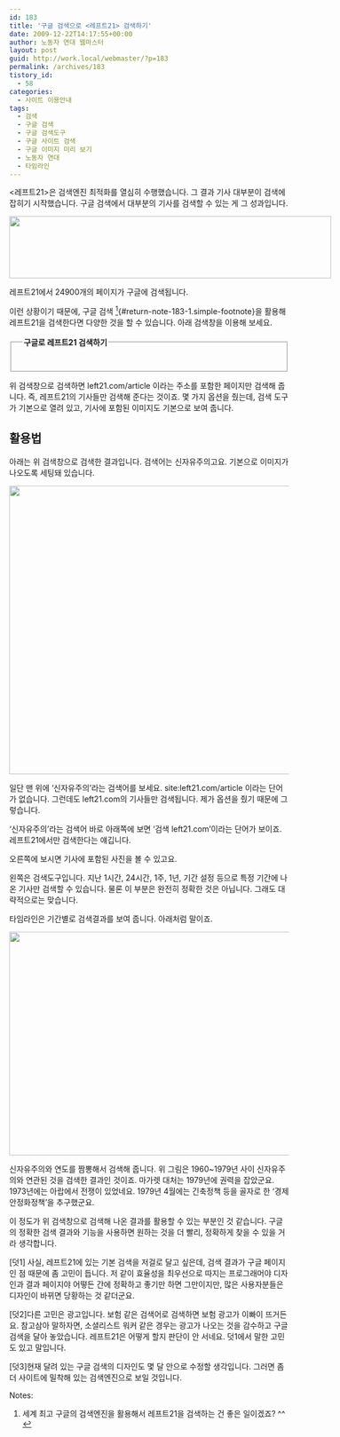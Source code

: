 ```yaml
---
id: 183
title: '구글 검색으로 <레프트21> 검색하기'
date: 2009-12-22T14:17:55+00:00
author: 노동자 연대 웹마스터
layout: post
guid: http://work.local/webmaster/?p=183
permalink: /archives/183
tistory_id:
  - 58
categories:
  - 사이트 이용안내
tags:
  - 검색
  - 구글 검색
  - 구글 검색도구
  - 구글 사이트 검색
  - 구글 이미지 미리 보기
  - 노동자 연대
  - 타임라인
---
```

<레프트21>은 검색엔진 최적화를 열심히 수행했습니다. 그 결과 기사 대부분이 검색에 잡히기 시작했습니다. 구글 검색에서 대부분의 기사를 검색할 수 있는 게 그 성과입니다.

<div style="width: 590px" class="wp-caption aligncenter">
  <img src="http://work.local/webmaster/wp-content/uploads/1/cfile6.uf.200C135A4D08473B0F78B5.png" width="580" height="112" alt="" />
  
  <p class="wp-caption-text">
    레프트21에서 24900개의 페이지가 구글에 검색됩니다.
  </p>
</div>

이런 상황이기 때문에, 구글 검색 [<sup>1</sup>](#note-183-1 "세계 최고 구글의 검색엔진을 활용해서 레프트21을 검색하는 건 좋은 일이겠죠? ^^"){#return-note-183-1.simple-footnote}을 활용해 레프트21을 검색한다면 다양한 것을 할 수 있습니다. 아래 검색창을 이용해 보세요.

<fieldset style="padding: 20px;">
  <legend style="padding:2px; font-size: 14px; font-weight: bold;">구글로 레프트21 검색하기</legend>
</fieldset>

위 검색창으로 검색하면 left21.com/article 이라는 주소를 포함한 페이지만 검색해 줍니다. 즉, 레프트21의 기사들만 검색해 준다는 것이죠. 몇 가지 옵션을 줬는데, 검색 도구가 기본으로 열려 있고, 기사에 포함된 이미지도 기본으로 보여 줍니다.

## 활용법

아래는 위 검색창으로 검색한 결과입니다. 검색어는 신자유주의고요. 기본으로 이미지가 나오도록 세팅돼 있습니다.

<img src="http://work.local/webmaster/wp-content/uploads/1/cfile1.uf.2024D6504D08473C0C96B5.png" class="aligncenter" width="580" height="520" alt="" />

일단 맨 위에 ‘신자유주의’라는 검색어를 보세요. site:left21.com/article 이라는 단어가 없습니다. 그런데도 left21.com의 기사들만 검색됩니다. 제가 옵션을 줬기 때문에 그렇습니다.

‘신자유주의’라는 검색어 바로 아래쪽에 보면 ‘검색 left21.com’이라는 단어가 보이죠. 레프트21에서만 검색한다는 얘깁니다.

오른쪽에 보시면 기사에 포함된 사진을 볼 수 있고요.

왼쪽은 검색도구입니다. 지난 1시간, 24시간, 1주, 1년, 기간 설정 등으로 특정 기간에 나온 기사만 검색할 수 있습니다. 물론 이 부분은 완전히 정확한 것은 아닙니다. 그래도 대략적으로는 맞습니다.

타임라인은 기간별로 검색결과를 보여 줍니다. 아래처럼 말이죠.

<img src="http://work.local/webmaster/wp-content/uploads/1/cfile5.uf.112163504D08473C19B11C.png" class="aligncenter" width="580" height="403" alt="" />

신자유주의와 연도를 짬뽕해서 검색해 줍니다. 위 그림은 1960~1979년 사이 신자유주의와 연관된 것을 검색한 결과인 것이죠. 마가렛 대처는 1979년에 권력을 잡았군요. 1973년에는 아랍에서 전쟁이 있었네요. 1979년 4월에는 긴축정책 등을 골자로 한 ‘경제 안정화정책’을 추구했군요.

이 정도가 위 검색창으로 검색해 나온 결과를 활용할 수 있는 부분인 것 같습니다. 구글의 정확한 검색 결과와 기능을 사용하면 원하는 것을 더 빨리, 정확하게 찾을 수 있을 거라 생각합니다.

[덧1] 사실, 레프트21에 있는 기본 검색을 저걸로 달고 싶은데, 검색 결과가 구글 페이지인 점 때문에 좀 고민이 듭니다. 저 같이 효율성을 최우선으로 따지는 프로그래머야 디자인과 결과 페이지야 어떻든 간에 정확하고 좋기만 하면 그만이지만, 많은 사용자분들은 디자인이 바뀌면 당황하는 것 같더군요.

[덧2]다른 고민은 광고입니다. 보험 같은 검색어로 검색하면 보험 광고가 이빠이 뜨거든요. 참고삼아 말하자면, 소셜리스트 워커 같은 경우는 광고가 나오는 것을 감수하고 구글 검색을 달아 놓았습니다. 레프트21은 어떻게 할지 판단이 안 서네요. 덧1에서 말한 고민도 있고 말입니다.

[덧3]현재 달려 있는 구글 검색의 디자인도 몇 달 안으로 수정할 생각입니다. 그러면 좀더 사이트에 밀착해 있는 검색엔진으로 보일 것입니다.

<div class="simple-footnotes">
  <p class="notes">
    Notes:
  </p>
  
  <ol>
    <li id="note-183-1">
      세계 최고 구글의 검색엔진을 활용해서 레프트21을 검색하는 건 좋은 일이겠죠? ^^ <a href="#return-note-183-1">&#8617;</a>
    </li>
  </ol>
</div>